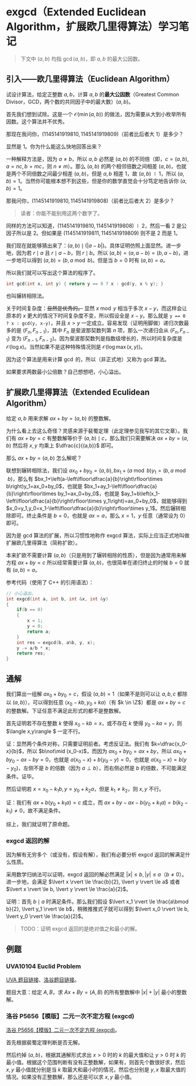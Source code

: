# exgcd（Extended Euclidean Algorithm，扩展欧几里得算法）学习笔记

> 下文中 $(a,b)$ 均指 $\gcd(a,b)$，即 $a,b$ 的最大公因数。

## 引入——欧几里得算法（Euclidean Algorithm）

试设计算法，给定正整数 $a,b$，计算 $a,b$ 的**最大公因数**（Greatest Common Divisor，GCD，两个数的共同因子中的最大数）$(a,b)$。

首先我们想到试除。这是一个 $\mathcal O(\min(a,b))$ 的做法，因为需要从大到小枚举所有因数。这个算法并不优秀。

那现在我问你，$(1145141919810, 1145141919809)$（前者比后者大 $1$）是多少？

显然是 $1$。你为什么能这么快地回答出来？

一种解释方法是，因为 $a\neq b$，所以 $a,b$ 必然是 $(a,b)$ 的不同倍（即，$c=(a,b),a=nc,b=mc$，则 $n\neq m$）。那么 $(a,b)$ 的两个相邻倍数之间相差 $(a,b)$，也就是两个不同倍数之间最少相差 $(a,b)$，但是 $a,b$ 相差 $1$，故 $(a,b) \mid 1$，所以 $(a,b)=1$。当然你可能根本想不到这些，但是你的数学直觉会十分笃定地告诉你 $(a,b)=1$。

那我问你，$(1145141919810,1145141919808)$（前者比后者大 $2$）是多少？

> 读者：你能不能别用这两个数字了。

同样的方法可以知道，$(1145141919810,1145141919808) \mid 2$，然后一看 $2$ 是公因子所以是 $2$。但如果是 $(1145141919811,1145141919809)$ 则不是 $2$ 而是 $1$。

我们现在就能够猜出来了：$(a,b) \mid (\lvert a-b \rvert)$。具体证明仿照上面显然。进一步地，因为若 $r \mid a$ 且 $r \mid a-b$，则 $r \mid b$。所以 $(a,b)=(a,a-b)=(b,a-b)$，进一步地可以得到 $(a,b)=(b,a\bmod b)$。但是当 $b=0$ 时有 $(a,b)=a$。

所以我们就可以写出这个算法的程序了。

```cpp
int gcd(int x, int y) { return y == 0 ? x : gcd(y, x % y); }
```

也叫辗转相除法。

关于时间复杂度：~~显然是优秀的。~~ 显然 $x \bmod y$ 相当于多次 $x-y$，而这样会让原本的 $x$ 更大的情况下时间复杂度不变，所以假设全是 $x-y$。那么就是 `y == 0 ? x : gcd(y, x-y)`，并且 $x>y$ 一定成立。容易发现（证明用脚做）递归次数最多的是 $(F_n,F_{n-1})$，其中 $F_n$ 是斐波那契数列第 $n$ 项，那么一次递归会从 $(F_n,F_{n-1})$ 变为 $(F_{n-1},F_{n-2})$。因为斐波那契数列是指数级增长的，所以时间复杂度是 $\mathcal O(\log x)$。当然如果不是这种特殊情况则是 $\mathcal O(\log \max(x,y))$。

因为这个算法是用来计算 $\gcd$ 的，所以（非正式地）又称为 gcd 算法。

如果要求两数最小公倍数？自己想想吧，小心溢出。

## 扩展欧几里得算法（Extended Eculidean Algorithm）

给定 $a,b$ 用来求解 $ax+by=(a,b)$ 的整数解。

为什么看上去这么奇怪？灵感来源于裴蜀定理（此定理参见我写的其它文章）。我们有 $ax+by=c$ 有整数解等价于 $(a,b) \mid c$，那么我们只需要解决 $ax+by=(a,b)$ 然后将 $x,y$ 均乘上 $\dfrac{c}{(a,b)}$ 即可。

那么 $ax+by=(a,b)$ 怎么解呢？

联想到辗转相除法，我们设 $ax_0+by_0=(a,b),bx_1+(a\bmod b)y_1=(b,a\bmod b)$，那么有 $bx_1+\left(a-\left\lfloor\dfrac{a}{b}\right\rfloor\times b\right)y_1=ax_0+by_0$，也就是 $bx_1+ay_1-\left\lfloor\dfrac{a}{b}\right\rfloor\times by_1=ax_0+by_0$，也就是 $ay_1+b\left(x_1-\left\lfloor\dfrac{a}{b}\right\rfloor\times y_1\right)=ax_0+by_0$，就能够得到 $x_0=y_1,y_0=x_1-\left\lfloor\dfrac{a}{b}\right\rfloor\times y_1$。然后辗转相除即可。终止条件是 $b=0$，也就是 $ax=a$，那么 $x=1$，$y$ 任意（通常设为 $0$）即可。

因为是 gcd 算法的扩展，所以习惯性地称作 exgcd 算法，实际上应当正式地叫做扩展欧几里得算法（简称扩欧）。

本来扩欧不需要计算 $(a,b)$（只是用到了辗转相除的性质），但是因为通常用来解方程 $ax+by=c$ 所以经常需要计算 $(a,b)$，也很简单在递归终止的时候 $b=0$ 就有 $(a,b)=a$。

参考代码（使用了 C++ 的引用语法）：

```cpp
// 小心溢出。
int exgcd(int a, int b, int &x, int &y)
{
    if(b == 0)
    {
        x = 1;
        y = 0;
        return a;
    }
    int res = exgcd(b, a%b, y, x);
    y -= a/b * x;
    return res;
}
```

## 通解

我们算出一组解 $ax_0+by_0=c$，假设 $(a,b)=1$（如果不是则可以让 $a,b,c$ 都除以 $(a,b)$），可以得到任意 $\langle x_0-kb,y_0+ka\rangle$（有 $k \in \Z$）都是 $ax+by=c$ 的整数解。下证任意不满足此形式的都不是整数解。

首先证明若不存在整数 $k$ 使得 $x_0-kb=x$，或不存在 $k$ 使得 $y_0-ka=y$，则 $\langle x,y\rangle $ 一定不行。

证：显然两个条件对称，只需要证明前者。考虑反证法。我们有 $k=\dfrac{x_0-x}{b}$，所以 $b\not\mid (x_0-x)$，而因为 $ax_0+by_0=ax+by$，所以 $ax_0+by_0-ax-by=0$，也就是 $a(x_0-x)+b(y_0-y)=0$，也就是 $a(x_0-x)=b(y-y_0)$，左侧不是 $b$ 的倍数（因为 $a \perp b$），而右侧必然是 $b$ 的倍数，不可能满足条件。证毕。

然后证明若 $x=x_0-k_1b,y=y_0+k_2a$，但是 $k_1\neq k_2$，则 $x,y$ 不行。

证：我们有 $ax+b(y_0+k_1a)=c$ 成立，而 $ax+by-ax-b(y_0+k_1a)=b(k_2-k_1)\neq 0$，故不满足条件。

综上，我们就证明了原命题。

### exgcd 返回的解

因为解有无穷多个（或没有，假设有解），我们有必要分析 exgcd 返回的解满足什么性质。

采用数学归纳法可以证明，exgcd 返回的解必然满足 $\lvert x \rvert \le b, \lvert y \rvert \le a$（$b \neq 0$）。进一步地，会满足 $\lvert x \rvert \le \frac{b}{2}, \lvert y \rvert \le a$ 或者 $\lvert x \rvert \le b, \lvert y \rvert \le \frac{a}{2}$。

证明：首先 $b\mid a$ 时满足条件。那么我们假设 $\lvert x_1 \rvert \le \frac{a\bmod b}{2}, \lvert y_1 \rvert \le b$，稍微推推式子就可以得到 $\lvert x_0 \rvert \le b, \lvert y_0 \rvert \le \frac{a}{2}$。

> TODO：证明 exgcd 返回的是绝对值之和最小的解。

## 例题

### UVA10104 Euclid Problem

[UVA 题目链接](https://onlinejudge.org/index.php?option=com_onlinejudge&Itemid=8&category=13&page=show_problem&problem=1045)、[洛谷题目链接](https://www.luogu.com.cn/problem/UVA10104)。

题目大意：给定 $A,B$，求 $Ax+By=(A,B)$ 的所有整数解中 $\lvert x\rvert+\lvert y\rvert$ 最小的整数解。



### 洛谷 P5656【模版】二元一次不定方程 (exgcd)

[洛谷 P5656【模版】二元一次不定方程 (exgcd)](https://www.luogu.com.cn/problem/P5656)。

首先根据裴蜀定理判断是否无解。

然后约掉 $(a,b)$，根据其通解形式求出 $x>0$ 时的 $k$ 的最大值和让 $y>0$ 时 $k$ 的最小值。根据这个范围判断有没有正整数解，如果有，则首先个数很好求，然后 $x,y$ 最小值就分别是当 $k$ 取最大和最小时的情况，然后也分别是 $y,x$ 取最大值的情况。如果没有正整数解，那么还是可以求 $x,y$ 最小值。
